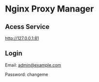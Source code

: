 # Nginx Proxy Manager

## Acess Service
http://127.0.0.1:81

## Login
Email:    admin@example.com

Password: changeme

